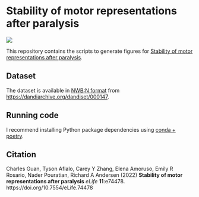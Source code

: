 # Stability of motor representations after paralysis

[![](https://img.shields.io/badge/python-3.8-blue.svg)](https://www.anaconda.com//)

This repository contains the scripts to generate figures for [Stability of motor representations after paralysis](https://doi.org/10.7554/eLife.74478).

## Dataset
The dataset is available in [NWB:N format](https://www.nwb.org/nwb-neurophysiology/) from https://dandiarchive.org/dandiset/000147.

## Running code
I recommend installing Python package dependencies using [conda + poetry](https://ealizadeh.com/blog/guide-to-python-env-pkg-dependency-using-conda-poetry).

## Citation
<div class="csl-entry">Charles Guan, Tyson Aflalo, Carey Y Zhang, Elena Amoruso, Emily R Rosario, Nader Pouratian, Richard A Andersen (2022) <b>Stability of motor representations after paralysis</b> <i>eLife</i> <b>11</b>:e74478. https://doi.org/10.7554/eLife.74478</div>
